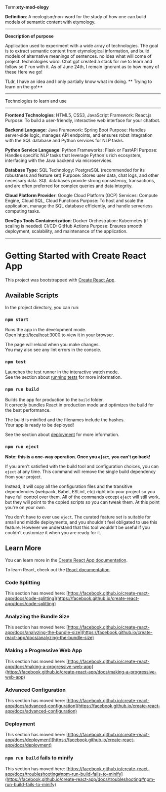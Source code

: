 Term:**ety-mod-ology**

**Definition**: A neologism/non-word for the study of how one can build models of semantic content with etymology.
_________________________________________________

**Description of purpose**

Application used to experiment with a wide array of technologies. The goal is to extract semantic content from etymological information, and build models of alternative meanings of sentences. no idea what will come of project. technologies word. Chat gpt created a stack for me to learn and follow so I' run with it. As of June 24th, I remain ignorant as to how many of these Here we go! 

TLdr, I have an idea and I only partially know what im doing. ** Trying to learn on the go!**

_________________________________________________
Technologies to learn and use
_______________________________________________

**Frontend Technologies**: HTML5, CSS3, JavaScript Framework: React.js Purpose: To build a user-friendly, interactive web interface for your chatbot. 

**Backend Language:** Java Framework: Spring Boot Purpose: Handles server-side logic, manages API endpoints, and ensures robst integration with the SQL database and Python services for NLP tasks. 

**Python Service Language**: Python Frameworks: Flask or FastAPI Purpose: Handles specific NLP tasks that leverage Python's rich ecosystem, interfacing with the Java backend via microservices. 

**Database Type**: SQL Technology: PostgreSQL (recommended for its robustness and feature set) Purpose: Stores user data, chat logs, and other necessary data. SQL databases provide strong consistency, transactions, and are often preferred for complex queries and data integrity. 

**Cloud Platform Provider**: Google Cloud Platform (GCP) Services: Compute Engine, Cloud SQL, Cloud Functions Purpose: To host and scale the application, manage the SQL database efficiently, and handle serverless computing tasks.

**DevOps Tools Containerization**: Docker Orchestration: Kubernetes (if scaling is needed) CI/CD: GitHub Actions Purpose: Ensures smooth deployment, scalability, and maintenance of the application.
____________________________________________________________________________________________________________________________________________________________________________________________________________________________________________________



# Getting Started with Create React App

This project was bootstrapped with [Create React App](https://github.com/facebook/create-react-app).

## Available Scripts

In the project directory, you can run:

### `npm start`

Runs the app in the development mode.\
Open [http://localhost:3000](http://localhost:3000) to view it in your browser.

The page will reload when you make changes.\
You may also see any lint errors in the console.

### `npm test`

Launches the test runner in the interactive watch mode.\
See the section about [running tests](https://facebook.github.io/create-react-app/docs/running-tests) for more information.

### `npm run build`

Builds the app for production to the `build` folder.\
It correctly bundles React in production mode and optimizes the build for the best performance.

The build is minified and the filenames include the hashes.\
Your app is ready to be deployed!

See the section about [deployment](https://facebook.github.io/create-react-app/docs/deployment) for more information.

### `npm run eject`

**Note: this is a one-way operation. Once you `eject`, you can't go back!**

If you aren't satisfied with the build tool and configuration choices, you can `eject` at any time. This command will remove the single build dependency from your project.

Instead, it will copy all the configuration files and the transitive dependencies (webpack, Babel, ESLint, etc) right into your project so you have full control over them. All of the commands except `eject` will still work, but they will point to the copied scripts so you can tweak them. At this point you're on your own.

You don't have to ever use `eject`. The curated feature set is suitable for small and middle deployments, and you shouldn't feel obligated to use this feature. However we understand that this tool wouldn't be useful if you couldn't customize it when you are ready for it.

## Learn More

You can learn more in the [Create React App documentation](https://facebook.github.io/create-react-app/docs/getting-started).

To learn React, check out the [React documentation](https://reactjs.org/).

### Code Splitting

This section has moved here: [https://facebook.github.io/create-react-app/docs/code-splitting](https://facebook.github.io/create-react-app/docs/code-splitting)

### Analyzing the Bundle Size

This section has moved here: [https://facebook.github.io/create-react-app/docs/analyzing-the-bundle-size](https://facebook.github.io/create-react-app/docs/analyzing-the-bundle-size)

### Making a Progressive Web App

This section has moved here: [https://facebook.github.io/create-react-app/docs/making-a-progressive-web-app](https://facebook.github.io/create-react-app/docs/making-a-progressive-web-app)

### Advanced Configuration

This section has moved here: [https://facebook.github.io/create-react-app/docs/advanced-configuration](https://facebook.github.io/create-react-app/docs/advanced-configuration)

### Deployment

This section has moved here: [https://facebook.github.io/create-react-app/docs/deployment](https://facebook.github.io/create-react-app/docs/deployment)

### `npm run build` fails to minify

This section has moved here: [https://facebook.github.io/create-react-app/docs/troubleshooting#npm-run-build-fails-to-minify](https://facebook.github.io/create-react-app/docs/troubleshooting#npm-run-build-fails-to-minify)
